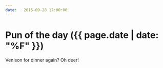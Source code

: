 ```yaml
---
date:   2015-09-28 12:00:00
---
```


# Pun of the day ({{ page.date | date: "%F" }})

Venison for dinner again? Oh deer!

